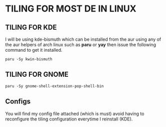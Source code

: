 # TILING FOR MOST DE IN LINUX

## TILING FOR KDE
I will be using kde-bismuth which can be installed from the aur using any of the aur helpers of arch linux such as **paru** or **yay** then issue the following command to get it installed.

```paru -Sy kwin-bismuth```

## TILING FOR GNOME 
```paru -Sy gnome-shell-extension-pop-shell-bin```

## Configs
You will find my config file attached (which is must) avoid having to reconfigure the tiling configuration everytime I reinstall (KDE).
